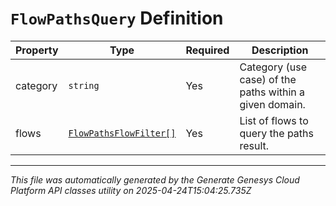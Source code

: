 # `FlowPathsQuery` Definition

| Property | Type | Required | Description |
|----------|------|----------|-------------|
| category | `string` | Yes | Category (use case) of the paths within a given domain. |
| flows | [`FlowPathsFlowFilter[]`](flowpathsflowfilter-definition.md) | Yes | List of flows to query the paths result. |

---

*This file was automatically generated by the Generate Genesys Cloud Platform API classes utility on 2025-04-24T15:04:25.735Z*